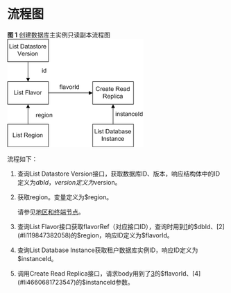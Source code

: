 # 流程图<a name="zh-cn_topic_0032450201"></a>

**图 1**  创建数据库主实例只读副本流程图<a name="fig461580562312"></a>  
![](figures/创建数据库主实例只读副本流程图.png "创建数据库主实例只读副本流程图")

流程如下：

1.  <a name="li2045593523322"></a>查询List Datastore Version接口，获取数据库ID、版本，响应结构体中的ID定义为$dbId，version定义为$version。
2.  <a name="li119847382058"></a>获取region。变量定义为$region。

    请参见[地区和终端节点](http://developer.huaweicloud.com/dev/endpoint)。

3.  <a name="li28487351"></a>查询List Flavor接口获取flavorRef（对应接口ID），查询时用到[1](#li2045593523322)的$dbId、[2](#li119847382058)的$region，响应ID定义为$flavorId。
4.  <a name="li4660681723547"></a>查询List Database Instance获取租户数据库实例ID，响应ID定义为$instanceId。
5.  调用Create Read Replica接口，请求body用到了[3](#li28487351)的$flavorId、[4](#li4660681723547)的$instanceId参数。

